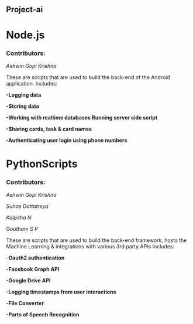 ## Project-ai


# Node.js

### Contributors: 

_Ashwin Gopi Krishna_

These are scripts that are used to build the back-end of the Android application. 
Includes: 

**-Logging data**

**-Storing data**

**-Working with realtime databases	Running server side script**

**-Sharing cards, task & card names**

**-Authenticating user login using phone numbers**



# PythonScripts

### Contributors: 

_Ashwin Gopi Krishna_

_Suhas Dattatreya_

_Kalpitha N_

_Goutham S P_

These are scripts that are used to build the back-end framework, hosts the Machine Learning & integrations with various 3rd party APIs
Includes:

-**Oauth2 authentication**

**-Facebook Graph API**

**-Google Drive API**

**-Logging timestamps from user interactions**

**-File Converter**

**-Parts of Speech Recognition**
